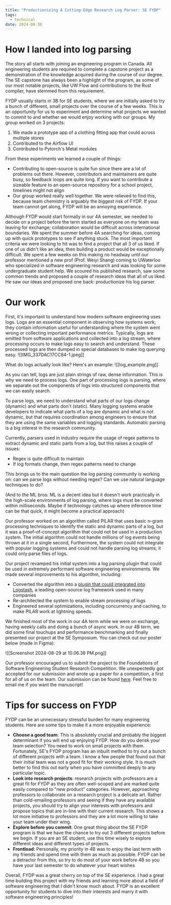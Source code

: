 ```yaml
---
title: "Productionizing A Cutting-Edge Research Log Parser: SE FYDP"
tags:
  - technical
date: 2024-08-30
---
```

# How I landed into log parsing
The story all starts with joining an engineering program in Canada. All engineering students are required to complete a capstone project as a demonstration of the knowledge acquired during the course of our degree. The SE capstone has always been a highlight of the program, as some of our most notable projects, like UW Flow and contributions to the Rust compiler, have stemmed from this requirement. 

FYDP usually starts in 3B for SE students, where we are initially asked to try a bunch of different, small projects over the course of a few weeks. This is an opportunity for us to experiment and determine what projects we wanted to commit to and whether we would enjoy working with our groups. My group worked on 3 projects:
1. We made a prototype app of a clothing fitting app that could across multiple stores
2. Contributed to the Airflow UI
3. Contributed to Pytorch's Metal modules

From these experiments we learned a couple of things:
- Contributing to open-source is quite fun since there are a lot of problems out there. However, contributors and maintainers are quite busy, so feedback loops are quite long. If you want to contribute a sizeable feature to an open-source repository for a school project, timelines might not align
- Our group worked really well together. We were relieved to find this, because team chemistry is arguably the biggest risk of FYDP. If your team cannot get along, FYDP will be an annoying experience.

Although FYDP would start formally in our 4A semester, we needed to decide on a project before the term started as everyone on my team was leaving for exchange; collaboration would be difficult across international boundaries. We spent the summer before 4A searching for ideas, coming up with quick prototypes to see if anything stuck. The most important criteria we were looking to hit was to find a project that all 3 of us liked. If one of us didn't like an idea, then building a product would be exceptionally difficult. We spent a few weeks on this making no headway until our professor mentioned a new prof (Prof. Weiyi Shang) coming to UWaterloo who specialized in software engineering research and was looking for some undergraduate student help. We scoured his published research, saw some common trends and proposed a couple of research ideas that all of us liked. He saw our ideas and proposed one back: productionize his log parser.
# Our work
First, it's important to understand how modern software engineering uses logs. Logs are an essential component in observing how systems work; they contain information useful for understanding where the system went wrong or collecting important performance metrics. Typically, logs are emitted from software applications and collected into a log stream, where processing occurs to make logs easy to search and understand. These processed logs are then dumped in special databases to make log querying easy.
![[IMG_337DAC17CC84-1.jpeg]]

What do logs actually look like? Here's an example:
![[log_example.png]]

As you can tell, logs are just plain strings of raw, dense information. This is why we need to process logs. One part of processing logs is parsing, where we separate out the components of logs into structured components that we can easily search.

To parse logs, we need to understand what parts of our logs change (dynamic) and what parts don't (static). Many logging systems enable developers to indicate what parts of a log are dynamic and what is not dynamic, but that requires coordination among engineers to ensure that they are using the same variables and logging standards. Automatic parsing is a big interest in the research community.

Currently, parsers used in industry require the usage of regex patterns to extract dynamic and static parts from a log, but this raises a couple of issues:
- Regex is quite difficult to maintain 
- If log formats change, then regex patterns need to change

This brings us to the main question the log parsing community is working on: can we parse logs without needing regex? Can we use natural language techniques to do?

(And to the ML bros: ML is a decent idea but it doesn't work practically in the high-scale environments of log parsing, where logs must be converted within milliseconds. Maybe if technology catches up where inference time can be that quick, it might become a practical approach)

Our professor worked on an algorithm called PILAR that uses basic n-gram processing techniques to identify the static and dynamic parts of a log, but it was a proof-of-concept algorithm that could not be used in a production system. The initial algorithm could not handle millions of log events being thrown at it in a single second, Furthermore, the system could not integrate with popular logging systems and could not handle parsing log streams; it could only parse files of logs. 

Our project revamped his initial system into a log parsing plugin that could be used in extremely performant software engineering environments. We made several improvements to his algorithm, including:
- Converted the algorithm into a [plugin that could integrated into Logstash](https://github.com/aaronabraham311/logstash-filter-pilar), a leading open-source log framework used in many companies
- Re-architected the system to enable stream processing of logs
- Engineered several optimizations, including concurrency and caching, to make PILAR work at lightning speeds.

We finished most of the work in our 4A term while we were on exchange, having weekly calls and doing a bunch of async work. In our 4B term, we did some final touchups and performance benchmarking and finally presented our project at the SE Symposium. You can check out our poster below (made in Figma):

![[Screenshot 2024-08-29 at 10.06.38 PM.png]]

Our professor encouraged us to submit the project to the Foundations of Software Engineering Student Research Competition. We unexpectedly got accepted for our submission and wrote up a paper for a competition, a first for all of us on the team. Our submission can be found [here](https://dl.acm.org/doi/abs/10.1145/3663529.3664460). Feel free to email me if you want the manuscript!

# Tips for success on FYDP
FYDP can be an unnecessary stressful burden for many engineering students. Here are some tips to make it a more enjoyable experience:
- **Choose a good team**: This is absolutely crucial and probably the biggest determinant if you will end up enjoying FYDP. How do you derisk your team selection? You need to work on small projects with them. Fortunately, SE's FYDP program has an inbuilt method to try out a bunch of different projects with a team. I know a few people that found out that their initial team was not a good fit for their working style. It is much better to find this out early when you have committed deeply to any particular topic. 
- **Look into research projects**: research projects with professors are a great fit for FYDP as they are often well-scoped and are marked quite easily compared to "new product" categories. However, approaching professors to collaborate on a research project is a delicate art. Rather than cold-emailing professors and seeing if they have any available projects, you should try to align your interests with professors and propose topics that are in-line with their current research. This shows a lot more initiative to professors and they are a lot more willing to take your team under their wing.
- **Explore before you commit**: One great thing about the SE FYDP program is that we have the chance to try out 3 different projects before we begin. If you are an SE student, use this time wisely to explore different ideas and different types of projects.
- **Frontload**: Personally, my priority in 4B was to enjoy the last term with my friends and spend time with them as much as possible. FYDP can be a detractor from this, so try to do most of your work before 4B so you have your last semester to do whatever your heart wishes

Overall, FYDP was a great cherry on top of the SE experience. I had a great time building this project with my friends and learning more about a field of software engineering that I didn't know much about. FYDP is an excellent opportunity for students to dive into their interests and marry it with software engineering principles!